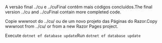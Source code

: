 <span data-ttu-id="a3762-101">A versão final ../cu e ../cuFinal contêm mais códigos concluídos.</span><span class="sxs-lookup"><span data-stu-id="a3762-101">The final version ../cu and ../cuFinal contain more completed code.</span></span>

<span data-ttu-id="a3762-102">Copie wwwroot do ../cu/ ou de um novo projeto das Páginas do Razor.</span><span class="sxs-lookup"><span data-stu-id="a3762-102">Copy wwwroot from ../cu/ or from a new Razor Pages project.</span></span>

<span data-ttu-id="a3762-103">Execute `dotnet ef database update`</span><span class="sxs-lookup"><span data-stu-id="a3762-103">Run `dotnet ef database update`</span></span>